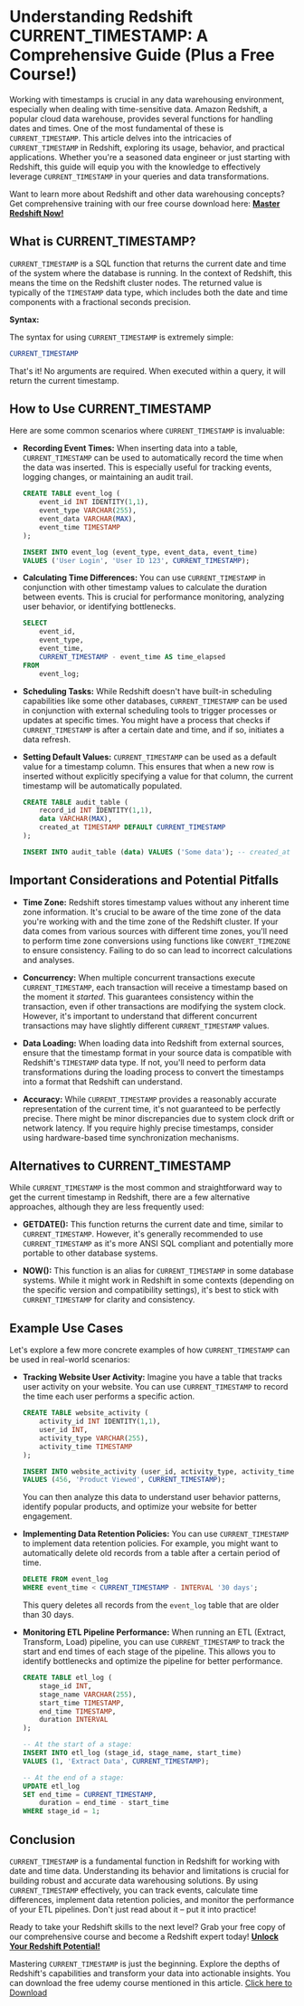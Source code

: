 # Understanding Redshift CURRENT_TIMESTAMP: A Comprehensive Guide (Plus a Free Course!)

Working with timestamps is crucial in any data warehousing environment, especially when dealing with time-sensitive data.  Amazon Redshift, a popular cloud data warehouse, provides several functions for handling dates and times. One of the most fundamental of these is `CURRENT_TIMESTAMP`. This article delves into the intricacies of `CURRENT_TIMESTAMP` in Redshift, exploring its usage, behavior, and practical applications. Whether you're a seasoned data engineer or just starting with Redshift, this guide will equip you with the knowledge to effectively leverage `CURRENT_TIMESTAMP` in your queries and data transformations.

Want to learn more about Redshift and other data warehousing concepts?  Get comprehensive training with our free course download here: [**Master Redshift Now!**](https://udemywork.com/redshift-current-timestamp)

## What is CURRENT_TIMESTAMP?

`CURRENT_TIMESTAMP` is a SQL function that returns the current date and time of the system where the database is running. In the context of Redshift, this means the time on the Redshift cluster nodes. The returned value is typically of the `TIMESTAMP` data type, which includes both the date and time components with a fractional seconds precision.

**Syntax:**

The syntax for using `CURRENT_TIMESTAMP` is extremely simple:

```sql
CURRENT_TIMESTAMP
```

That's it!  No arguments are required.  When executed within a query, it will return the current timestamp.

## How to Use CURRENT_TIMESTAMP

Here are some common scenarios where `CURRENT_TIMESTAMP` is invaluable:

*   **Recording Event Times:**  When inserting data into a table, `CURRENT_TIMESTAMP` can be used to automatically record the time when the data was inserted.  This is especially useful for tracking events, logging changes, or maintaining an audit trail.

    ```sql
    CREATE TABLE event_log (
        event_id INT IDENTITY(1,1),
        event_type VARCHAR(255),
        event_data VARCHAR(MAX),
        event_time TIMESTAMP
    );

    INSERT INTO event_log (event_type, event_data, event_time)
    VALUES ('User Login', 'User ID 123', CURRENT_TIMESTAMP);
    ```

*   **Calculating Time Differences:**  You can use `CURRENT_TIMESTAMP` in conjunction with other timestamp values to calculate the duration between events. This is crucial for performance monitoring, analyzing user behavior, or identifying bottlenecks.

    ```sql
    SELECT
        event_id,
        event_type,
        event_time,
        CURRENT_TIMESTAMP - event_time AS time_elapsed
    FROM
        event_log;
    ```

*   **Scheduling Tasks:**  While Redshift doesn't have built-in scheduling capabilities like some other databases, `CURRENT_TIMESTAMP` can be used in conjunction with external scheduling tools to trigger processes or updates at specific times. You might have a process that checks if `CURRENT_TIMESTAMP` is after a certain date and time, and if so, initiates a data refresh.

*   **Setting Default Values:**  `CURRENT_TIMESTAMP` can be used as a default value for a timestamp column. This ensures that when a new row is inserted without explicitly specifying a value for that column, the current timestamp will be automatically populated.

    ```sql
    CREATE TABLE audit_table (
        record_id INT IDENTITY(1,1),
        data VARCHAR(MAX),
        created_at TIMESTAMP DEFAULT CURRENT_TIMESTAMP
    );

    INSERT INTO audit_table (data) VALUES ('Some data'); -- created_at will be automatically set
    ```

## Important Considerations and Potential Pitfalls

*   **Time Zone:** Redshift stores timestamp values without any inherent time zone information. It's crucial to be aware of the time zone of the data you're working with and the time zone of the Redshift cluster.  If your data comes from various sources with different time zones, you'll need to perform time zone conversions using functions like `CONVERT_TIMEZONE` to ensure consistency.  Failing to do so can lead to incorrect calculations and analyses.

*   **Concurrency:**  When multiple concurrent transactions execute `CURRENT_TIMESTAMP`, each transaction will receive a timestamp based on the moment it *started*. This guarantees consistency within the transaction, even if other transactions are modifying the system clock. However, it's important to understand that different concurrent transactions may have slightly different `CURRENT_TIMESTAMP` values.

*   **Data Loading:**  When loading data into Redshift from external sources, ensure that the timestamp format in your source data is compatible with Redshift's `TIMESTAMP` data type. If not, you'll need to perform data transformations during the loading process to convert the timestamps into a format that Redshift can understand.

*   **Accuracy:** While `CURRENT_TIMESTAMP` provides a reasonably accurate representation of the current time, it's not guaranteed to be perfectly precise. There might be minor discrepancies due to system clock drift or network latency. If you require highly precise timestamps, consider using hardware-based time synchronization mechanisms.

## Alternatives to CURRENT_TIMESTAMP

While `CURRENT_TIMESTAMP` is the most common and straightforward way to get the current timestamp in Redshift, there are a few alternative approaches, although they are less frequently used:

*   **GETDATE():**  This function returns the current date and time, similar to `CURRENT_TIMESTAMP`. However, it's generally recommended to use `CURRENT_TIMESTAMP` as it's more ANSI SQL compliant and potentially more portable to other database systems.

*   **NOW():** This function is an alias for `CURRENT_TIMESTAMP` in some database systems.  While it might work in Redshift in some contexts (depending on the specific version and compatibility settings), it's best to stick with `CURRENT_TIMESTAMP` for clarity and consistency.

## Example Use Cases

Let's explore a few more concrete examples of how `CURRENT_TIMESTAMP` can be used in real-world scenarios:

*   **Tracking Website User Activity:**  Imagine you have a table that tracks user activity on your website. You can use `CURRENT_TIMESTAMP` to record the time each user performs a specific action.

    ```sql
    CREATE TABLE website_activity (
        activity_id INT IDENTITY(1,1),
        user_id INT,
        activity_type VARCHAR(255),
        activity_time TIMESTAMP
    );

    INSERT INTO website_activity (user_id, activity_type, activity_time)
    VALUES (456, 'Product Viewed', CURRENT_TIMESTAMP);
    ```

    You can then analyze this data to understand user behavior patterns, identify popular products, and optimize your website for better engagement.

*   **Implementing Data Retention Policies:** You can use `CURRENT_TIMESTAMP` to implement data retention policies. For example, you might want to automatically delete old records from a table after a certain period of time.

    ```sql
    DELETE FROM event_log
    WHERE event_time < CURRENT_TIMESTAMP - INTERVAL '30 days';
    ```

    This query deletes all records from the `event_log` table that are older than 30 days.

*   **Monitoring ETL Pipeline Performance:**  When running an ETL (Extract, Transform, Load) pipeline, you can use `CURRENT_TIMESTAMP` to track the start and end times of each stage of the pipeline. This allows you to identify bottlenecks and optimize the pipeline for better performance.

    ```sql
    CREATE TABLE etl_log (
        stage_id INT,
        stage_name VARCHAR(255),
        start_time TIMESTAMP,
        end_time TIMESTAMP,
        duration INTERVAL
    );

    -- At the start of a stage:
    INSERT INTO etl_log (stage_id, stage_name, start_time)
    VALUES (1, 'Extract Data', CURRENT_TIMESTAMP);

    -- At the end of a stage:
    UPDATE etl_log
    SET end_time = CURRENT_TIMESTAMP,
        duration = end_time - start_time
    WHERE stage_id = 1;
    ```

## Conclusion

`CURRENT_TIMESTAMP` is a fundamental function in Redshift for working with date and time data. Understanding its behavior and limitations is crucial for building robust and accurate data warehousing solutions. By using `CURRENT_TIMESTAMP` effectively, you can track events, calculate time differences, implement data retention policies, and monitor the performance of your ETL pipelines.  Don't just read about it – put it into practice!

Ready to take your Redshift skills to the next level?  Grab your free copy of our comprehensive course and become a Redshift expert today! [**Unlock Your Redshift Potential!**](https://udemywork.com/redshift-current-timestamp)

Mastering `CURRENT_TIMESTAMP` is just the beginning. Explore the depths of Redshift's capabilities and transform your data into actionable insights. You can download the free udemy course mentioned in this article. [Click here to Download](https://udemywork.com/redshift-current-timestamp)
